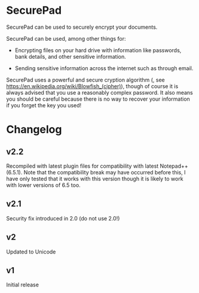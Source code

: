 SecurePad
=========

SecurePad can be used to securely encrypt your documents.

SecurePad can be used, among other things for:

- Encrypting files on your hard drive with information like passwords, bank details, and other sensitive information.

- Sending sensitive information across the internet such as through email.

SecurePad uses a powerful and secure cryption algorithm (, see https://en.wikipedia.org/wiki/Blowfish_(cipher)), though of course it is always advised that you use a reasonably complex password. It also means you should be careful because there is no way to recover your information if you forget the key you used!

Changelog
=========

v2.2
----

Recompiled with latest plugin files for compatibility with latest Notepad++ (6.5.1). Note that the compatibility break may have occurred before this, I have only tested that it works with this version though it is likely to work with lower versions of 6.5 too.

v2.1
----

Security fix introduced in 2.0 (do not use 2.0!)

v2
--

Updated to Unicode

v1
--

Initial release
